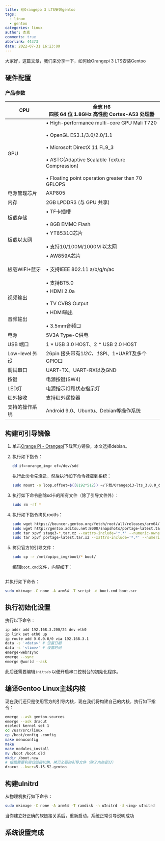 ```yaml
---
title: 给Orangepo 3 LTS安装gentoo
tags:
  - linux
  - gentoo
categories: linux
author: 杰克
comments: true
abbrlink: 44373
date: 2022-07-31 16:23:00
---
```


大家好，这篇文章，我们来分享一下，如何给Orangepi 3 LTS安装Gentoo

## 硬件配置

### 产品参数

| CPU          | 全志 H6  <br>四核 64 位 1.8GHz 高性能 Cortex-A53 处理器                                                                                                                                                                                    |
| ------------ | ------------------------------------------------------------------------------------------------------------------------------------------------------------------------------------------------------------------------------- |
| GPU          | • High-performance multi-core GPU Mali T720<br><br>• OpenGL ES3.1/3.0/2.0/1.1<br><br>• Microsoft DirectX 11 FL9_3<br><br>• ASTC(Adaptive Scalable Texture Compression)<br><br>• Floating point operation greater than 70 GFLOPS |
| 电源管理芯片       | AXP805                                                                                                                                                                                                                          |
| 内存           | 2GB LPDDR3 (与 GPU 共享)                                                                                                                                                                                                           |
| 板载存储         | • TF卡插槽 <br><br> • 8GB EMMC Flash                                                                                                                                                                                               |
| 板载以太网        | • YT8531C芯片<br><br> • 支持10/100M/1000M 以太网                                                                                                                                                                                       |
| 板载WIFI+蓝牙    | • AW859A芯片 <br><br> • 支持IEEE 802.11 a/b/g/n/ac <br><br> • 支持BT5.0                                                                                                                                                               |
| 视频输出         | • HDMI 2.0a <br><br> • TV CVBS Output                                                                                                                                                                                           |
| 音频输出         | • HDMI输出<br><br> • 3.5mm音频口                                                                                                                                                                                                     |
| 电源           | 5V3A Type-C供电                                                                                                                                                                                                                   |
| USB 端口       | 1 * USB 3.0 HOST、2 * USB 2.0 HOST                                                                                                                                                                                               |
| Low-level 外设 | 26pin 接头带有1*I2C、1*SPI、1*UART及多个GPIO口                                                                                                                                                                                            |
| 调试串口         | UART-TX、UART-RX以及GND                                                                                                                                                                                                            |
| 按键           | 电源按键(SW4)                                                                                                                                                                                                                       |
| LED灯         | 电源指示灯和状态指示灯                                                                                                                                                                                                                     |
| 红外接收         | 支持红外遥控器                                                                                                                                                                                                                         |
| 支持的操作系统      | Android 9.0、Ubuntu、Debian等操作系统                                                                                                                                                                                                  |

## 构建可引导镜像

1. 单击[Orange Pi - Orangepi](http://www.orangepi.cn/html/hardWare/computerAndMicrocontrollers/service-and-support/Orange-Pi-3-LTS.html)下载官方镜像，本文选择debian。

2. 执行如下指令：
   
   ```bash
   dd if=<orange_img> of=/dev/sdd
   ```
   
   执行此命令先烧录，然后执行如下命令挂载到系统：
   
   ```bash
   sudo mount -o loop,offset=$((8192*512)) ~/下载/Orangepi3-lts_3.0.0_debian_bullseye_server_linux5.16.17.img /mnt/opipc_image
   ```

3. 执行如下命令删除sd卡的所有文件（除了引导文件外）：
   
   ```bash
   sudo rm -rf *
   ```

4. 执行如下指令拷贝rootfs：
   
   ```bash
   sudo wget https://bouncer.gentoo.org/fetch/root/all/releases/arm64/autobuilds/20220724T233143Z/stage3-arm64-openrc-20220724T233143Z.tar.xzhttps://bouncer.gentoo.org/fetch/root/all/releases/arm64/autobuilds/20220724T233143Z/stage3-arm64-openrc-20220724T233143Z.tar.xz
   sudo wget http://gentoo.aditsu.net:8000/snapshots/portage-latest.tar.xz
   sudo tar xpvf stage3-*.tar.xz --xattrs-include='*.*' --numeric-owner
   sudo tar xpvf portage-latest.tar.xz --xattrs-include='*.*' --numeric-owner -C /usr
   ```

5. 拷贝官方的引导文件：
   
   ```bash
   sudo cp -r /mnt/opipc_img/boot/* boot/
   ```
   
   编辑`boot.cmd`文件，内容如下：
   
   ```uboot
   
   ```

并执行如下命令：

```bash
sudo mkimage -C none -A arm64 -T script -d boot.cmd boot.scr
```

## 执行初始化设置

执行以下命令：

```bash
ip addr add 192.168.3.200/24 dev eth0
ip link set eth0 up
ip route add 0.0.0.0/0 via 192.168.3.1
data -s '<data>' # 设置日期
data -s '<time>' # 设置时间
emerge-webrsync
emerge --sync
emerge @world --ask
```

此后还需要编辑`inittab` 以便开启串口控制台的初始化程序。

## 编译Gentoo Linux主线内核

现在我们还只是使用官方的引导内核，现在我们将构建自己的内核，执行如下指令：

```bash
emerge --ask gentoo-sources
emerge --ask dracut
eselect kernel set 1
cd /usr/src/linux
cp /boot/config .config
make menuconfig
make
make modules_install
mv /boot /boot.old
mkdir /boot.new
# 根据需要利用软链接切换，拷贝必要的引导文件（除了内核部分）
dracut --kver=5.15.52-gentoo
```

## 构建uInitrd

从物理机执行如下命令：

```bash
sudo mkimage -C none -A arm64 -T ramdisk -n uInitrd -d <img> uInitrd
```

当你建立好正确的软链接关系后，重新启动，系统正常引导说明成功

## 系统设置完成
